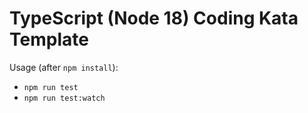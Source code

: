 # TypeScript (Node 18) Coding Kata Template

Usage (after `npm install`):

- `npm run test`
- `npm run test:watch`
